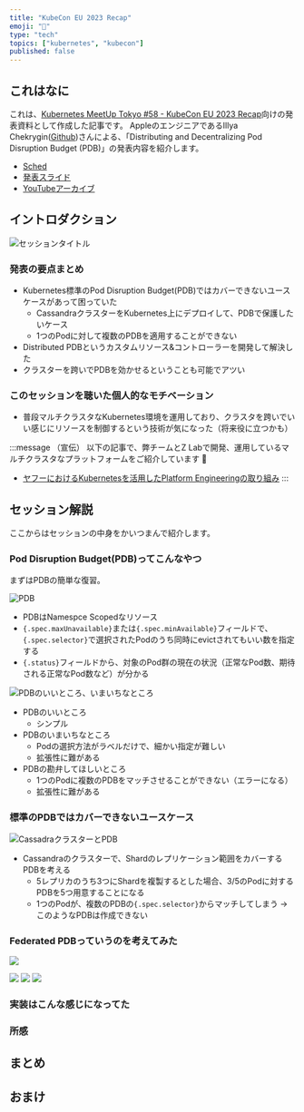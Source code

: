 ```yaml
---
title: "KubeCon EU 2023 Recap"
emoji: "🦙"
type: "tech"
topics: ["kubernetes", "kubecon"]
published: false
---
```


これはなに
---

これは、[Kubernetes MeetUp Tokyo #58 - KubeCon EU 2023 Recap](https://k8sjp.connpass.com/event/282273/)向けの発表資料として作成した記事です。
AppleのエンジニアであるIllya Chekrygin([Github](https://github.com/ichekrygin))さんによる、「Distributing and Decentralizing Pod Disruption Budget (PDB)」の発表内容を紹介します。

- [Sched](https://sched.co/1HyVE)
- [発表スライド](https://static.sched.com/hosted_files/kccnceu2023/08/Final%20-%20KubeCon%20%2B%20CloudNativeCon%20EU23%20Optional%20PPT.pdf)
- [YouTubeアーカイブ](https://youtu.be/2IPf_AyKSsU)


イントロダクション
---

![セッションタイトル](/images/dpdb-p01.png)

### 発表の要点まとめ

- Kubernetes標準のPod Disruption Budget(PDB)ではカバーできないユースケースがあって困っていた
    - CassandraクラスターをKubernetes上にデプロイして、PDBで保護したいケース
    - 1つのPodに対して複数のPDBを適用することができない
- Distributed PDBというカスタムリソース&コントローラーを開発して解決した
- クラスターを跨いでPDBを効かせるということも可能でアツい

### このセッションを聴いた個人的なモチベーション

- 普段マルチクラスタなKubernetes環境を運用しており、クラスタを跨いでいい感じにリソースを制御するという技術が気になった（将来役に立つかも）

:::message
（宣伝）
以下の記事で、弊チームとZ Labで開発、運用しているマルチクラスタなプラットフォームをご紹介しています 🙇
- [ヤフーにおけるKubernetesを活用したPlatform Engineeringの取り組み](https://techblog.yahoo.co.jp/entry/2023052230423347/)
:::


セッション解説
---
ここからはセッションの中身をかいつまんで紹介します。

### Pod Disruption Budget(PDB)ってこんなやつ
まずはPDBの簡単な復習。

![PDB](/images/dpdb-p05.png)

- PDBはNamespce Scopedなリソース
- `{.spec.maxUnavailable}`または`{.spec.minAvailable}`フィールドで、`{.spec.selector}`で選択されたPodのうち同時にevictされてもいい数を指定する
- `{.status}`フィールドから、対象のPod群の現在の状況（正常なPod数、期待される正常なPod数など）が分かる

![PDBのいいところ、いまいちなところ](/images/dpdb-p07.png)

- PDBのいいところ
    - シンプル
- PDBのいまいちなところ
    - Podの選択方法がラベルだけで、細かい指定が難しい
    - 拡張性に難がある
- PDBの勘弁してほしいところ
    - 1つのPodに複数のPDBをマッチさせることができない（エラーになる）
    - 拡張性に難がある

### 標準のPDBではカバーできないユースケース

![CassadraクラスターとPDB](/images/dpdb-p08.png)

- Cassandraのクラスターで、Shardのレプリケーション範囲をカバーするPDBを考える
    - 5レプリカのうち3つにShardを複製するとした場合、3/5のPodに対するPDBを5つ用意することになる
    - 1つのPodが、複数のPDBの`{.spec.selector}`からマッチしてしまう → このようなPDBは作成できない

### Federated PDBっていうのを考えてみた

![](/images/dpdb-p09.png)

![](/images/dpdb-p10.png)
![](/images/dpdb-p11.png)
![](/images/dpdb-p12.png)



### 実装はこんな感じになってた





### 所感







まとめ
---







おまけ
---
